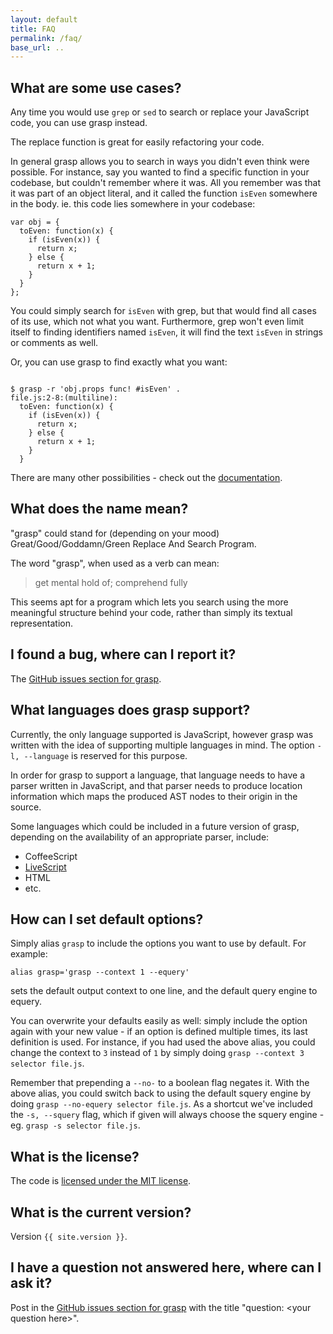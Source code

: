 ```yaml
---
layout: default
title: FAQ
permalink: /faq/
base_url: ..
---
```


## What are some use cases?

Any time you would use `grep` or `sed` to search or replace your JavaScript code, you can use grasp instead.

The replace function is great for easily refactoring your code.

In general grasp allows you to search in ways you didn't even think were possible. For instance, say you wanted to find a specific function in your codebase, but couldn't remember where it was. All you remember was that it was part of an object literal, and it called the function `isEven` somewhere in the body. ie. this code lies somewhere in your codebase:

    var obj = {
      toEven: function(x) {
        if (isEven(x)) {
          return x;
        } else {
          return x + 1;
        }
      }
    };

You could simply search for `isEven` with grep, but that would find all cases of its use, which not what you want. Furthermore, grep won't even limit itself to finding identifiers named `isEven`, it will find the text `isEven` in strings or comments as well.

Or, you can use grasp to find exactly what you want:

<pre><code>
$ grasp -r 'obj.props func! #isEven' .
file.js:2-8:(multiline):
  toEven: <span class="bold red">function(x) {
    if (isEven(x)) {
      return x;
    } else {
      return x + 1;
    }
  }</span>
</code></pre>

There are many other possibilities - check out the [documentation](../docs).

## What does the name mean?
"grasp" could stand for (depending on your mood) Great/Good/Goddamn/Green Replace And Search Program.

The word "grasp", when used as a verb can mean:

> get mental hold of; comprehend fully

This seems apt for a program which lets you search using the more meaningful structure behind your code, rather than simply its textual representation.

## I found a bug, where can I report it?
The [GitHub issues section for grasp](https://github.com/gkz/grasp/issues).

## What languages does grasp support?
Currently, the only language supported is JavaScript, however grasp was written with the idea of supporting multiple languages in mind. The option `-l, --language` is reserved for this purpose.

In order for grasp to support a language, that language needs to have a parser written in JavaScript, and that parser needs to produce location information which maps the produced AST nodes to their origin in the source.

Some languages which could be included in a future version of grasp, depending on the availability of an appropriate parser, include:

* CoffeeScript
* [LiveScript](http://livescript.net)
* HTML
* etc.

## How can I set default options?
Simply alias `grasp` to include the options you want to use by default. For example:

    alias grasp='grasp --context 1 --equery'

sets the default output context to one line, and the default query engine to equery.

You can overwrite your defaults easily as well: simply include the option again with your new value - if an option is defined multiple times, its last definition is used. For instance, if you had used the above alias, you could change the context to `3` instead of `1` by simply doing `grasp --context 3 selector file.js`.

Remember that prepending a `--no-` to a boolean flag negates it. With the above alias, you could switch back to using the default squery engine by doing `grasp --no-equery selector file.js`. As a shortcut we've included the `-s, --squery` flag, which if given will always choose the squery engine - eg. `grasp -s selector file.js`.

## What is the license?
The code is [licensed under the MIT license](https://github.com/gkz/grasp/blob/master/LICENSE).

## What is the current version?
Version `{{ site.version }}`.

## I have a question not answered here, where can I ask it?
Post in the [GitHub issues section for grasp](https://github.com/gkz/grasp/issues) with the title "question: &lt;your question here&gt;".
